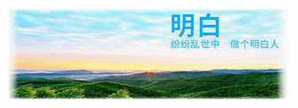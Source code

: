 <table align="center" >
<img src="https://github.com/koling0/ko/blob/master/img/un2.jpg" width="880">



# 
